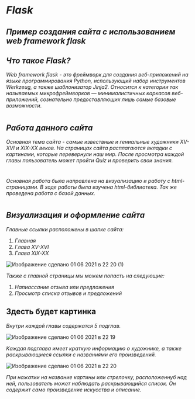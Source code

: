 # ***Flask***
## *Пример создания сайта с использованием web framework flask*
## *Что такое Flask?*
*Web framework flask - это фреймворк для создания веб-приложений на языке программирования Python, использующий набор инструментов Werkzeug, а также шаблонизатор Jinja2. Относится к категории так называемых микрофреймворков — минималистичных каркасов веб-приложений, сознательно предоставляющих лишь самые базовые возможности.*
#
## *Работа данного сайта*
*Основная тема сайта - самые извествные и гениальные художники XV-XVI и XIX-XX веков. На страницах сайта расплагаются вкладки с картинами, которые перевернули наш мир. После просмотра каждой главы пользователь может пройти Quiz и проверить свои знания.*
#
*Основная работа была направлена на визуализацию и работу с html-страницами. В ходе работы была изучена html-библиотека. Так же проведена работа с базой данных.*
#
## *Визуализация и оформление сайта*
*Главные ссылки расположены в шапке сайта:*
1. *Главная*
1. *Глава XV-XVI*
1. *Глава XIX-XX*

![Изображение сделано 01 06 2021 в 22 20 (1)](https://user-images.githubusercontent.com/70641956/120382675-99b9cc80-c32c-11eb-91bf-719ce00578ba.jpg)

*Также с главной страницы мы можем попасть на следующие:* 
1. *Напиассание отзыва или предложения*
1. *Просмотр списка отзывов и предложений*

## Здесть будет картинка

*Внутри каждой главы содержатся 5 подглав.*

![Изображение сделано 01 06 2021 в 22 19](https://user-images.githubusercontent.com/70641956/120383670-d5a16180-c32d-11eb-94c6-47fe1ade0a4e.jpg)

*Каждая подглава имеет краткую информацию о художнике, а также раскрывающиеся ссылки с названиями его произведений.*

![Изображение сделано 01 06 2021 в 22 20](https://user-images.githubusercontent.com/70641956/120384405-c8d13d80-c32e-11eb-9bab-766c996f10b3.jpg)

*При нажатии на название картины или стрелочку, расположеннуб над ней, пользователь может наблюдать раскрывающийся список. Он содержит само произведение искусства и описание.*

